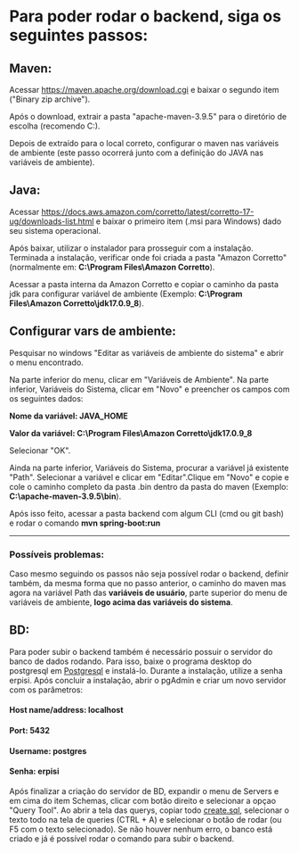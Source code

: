 # Para poder rodar o backend, siga os seguintes passos:

## Maven: 
Acessar https://maven.apache.org/download.cgi e baixar o segundo item ("Binary zip archive").

Após o download, extrair a pasta "apache-maven-3.9.5" para o diretório de escolha (recomendo C:\).


Depois de extraído para o local correto, configurar o maven nas variáveis de ambiente (este passo ocorrerá junto com a definição do JAVA nas variáveis de ambiente).

## Java: 
Acessar https://docs.aws.amazon.com/corretto/latest/corretto-17-ug/downloads-list.html e baixar o primeiro item (.msi para Windows) dado seu sistema operacional.


Após baixar, utilizar o instalador para prosseguir com a instalação. Terminada a instalação, verificar onde foi criada a pasta "Amazon Corretto" (normalmente em: **C:\Program Files\Amazon Corretto**).


Acessar a pasta interna da Amazon Corretto e copiar o caminho da pasta jdk para configurar variável de ambiente (Exemplo: **C:\Program Files\Amazon Corretto\jdk17.0.9_8**).

## Configurar vars de ambiente: 

Pesquisar no windows "Editar as variáveis de ambiente do sistema" e abrir o menu encontrado. 

Na parte inferior do menu, clicar em "Variáveis de Ambiente". Na parte inferior, Variáveis do Sistema, clicar em "Novo" e preencher os campos com os seguintes dados:  


**Nome da variável: JAVA_HOME**

**Valor da variável: C:\Program Files\Amazon Corretto\jdk17.0.9_8**


Selecionar "OK".


Ainda na parte inferior, Variáveis do Sistema, procurar a variável já existente "Path". Selecionar a variável e clicar em "Editar".Clique em "Novo" e copie e cole o caminho completo da pasta .bin dentro da pasta do maven (Exemplo: **C:\apache-maven-3.9.5\bin**).

Após isso feito, acessar a pasta backend com algum CLI (cmd ou git bash) e rodar o comando **mvn spring-boot:run**

---
### Possíveis problemas:
Caso mesmo seguindo os passos não seja possível rodar o backend, definir também, da mesma forma que no passo anterior, o caminho do maven mas agora na variável Path das **variáveis de usuário**, parte superior do menu de variáveis de ambiente, **logo acima das variáveis do sistema**.

## BD: 
Para poder subir o backend também é necessário possuir o servidor do banco de dados rodando. Para isso, baixe o programa desktop do postgresql em [Postgresql](https://www.postgresql.org/) e instalá-lo. Durante a instalação, utilize a senha erpisi. Após concluir a instalação, abrir o pgAdmin e criar um novo servidor com os parâmetros:

#### Host name/address: localhost

#### Port: 5432

#### Username: postgres

#### Senha: erpisi

Após finalizar a criação do servidor de BD, expandir o menu de Servers e em cima do item Schemas, clicar com botão direito e selecionar a opçao "Query Tool". Ao abrir a tela das querys, copiar todo [create.sql](create.sql), selecionar o texto todo na tela de queries (CTRL + A) e selecionar o botão de rodar (ou F5 com o texto selecionado). Se não houver nenhum erro, o banco está criado e já é possível rodar o comando para subir o backend.